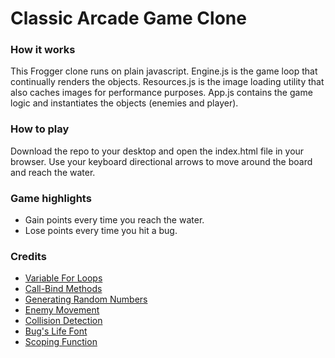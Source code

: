 # Classic Arcade Game Clone

### How it works
This Frogger clone runs on plain javascript. Engine.js is the game loop that continually renders the objects. Resources.js is the image loading utility that also caches images for performance purposes. App.js contains the game logic and instantiates the objects (enemies and player).

### How to play
Download the repo to your desktop and open the index.html file in your browser. Use your keyboard directional arrows to move around the board and reach the water.

### Game highlights
- Gain points every time you reach the water.
- Lose points every time you hit a bug.

### Credits
- [Variable For Loops](http://stackoverflow.com/questions/6645067/javascript-dynamically-creating-variables-for-loops)
- [Call-Bind Methods](http://javascriptissexy.com/javascript-apply-call-and-bind-methods-are-essential-for-javascript-professionals/)
- [Generating Random Numbers](http://stackoverflow.com/questions/1527803/generating-random-whole-numbers-in-javascript-in-a-specific-range)
- [Enemy Movement](https://discussions.udacity.com/t/game-design-and-enemies-moving/35473/2)
- [Collision Detection](https://developer.mozilla.org/en-US/docs/Games/Techniques/2D_collision_detection)
- [Bug's Life Font](http://www.dafont.com/a-bugs-life.font)
- [Scoping Function](http://stackoverflow.com/questions/5786851/define-global-variable-in-a-javascript-function)